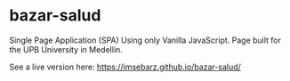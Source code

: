 # bazar-salud
Single Page Application (SPA) Using only Vanilla JavaScript.
Page built for the UPB University in Medellin.

See a live version here: https://imsebarz.github.io/bazar-salud/
